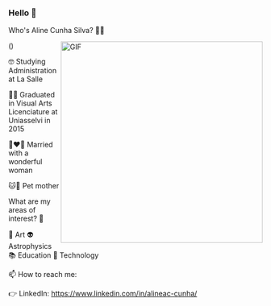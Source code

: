 ### Hello 👋
Who's Aline Cunha Silva? 🤷‍♀️

<img align="right" alt="GIF" src="https://user-images.githubusercontent.com/88294807/159494557-12f93172-4302-41de-9fa0-11806c6ab5e1.png" width="400px" />()

🤓 Studying Administration at La Salle

👩‍🎓 Graduated in Visual Arts Licenciature at Uniasselvi in 2015

👩‍❤️‍👩 Married with a wonderful woman

🐱🐶 Pet mother

What are my areas of interest? 📌

🎨 Art
👽 Astrophysics
📚 Education
👾 Technology

📫 How to reach me:

👉 LinkedIn: https://www.linkedin.com/in/alineac-cunha/
<!--
**AlineReliquia/AlineReliquia** is a ✨ _special_ ✨ repository because its `README.md` (this file) appears on your GitHub profile.

Here are some ideas to get you started:

- 🔭 I’m currently working on ...
- 🌱 I’m currently learning ...
- 👯 I’m looking to collaborate on ...
- 🤔 I’m looking for help with ...
- 💬 Ask me about ...
- 📫 How to reach me: ...
- 😄 Pronouns: ...
- ⚡ Fun fact: ...
-->
